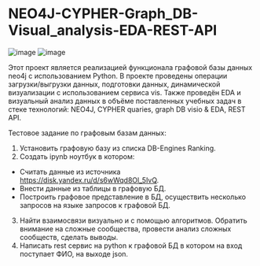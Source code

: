 # NEO4J-CYPHER-Graph_DB-Visual_analysis-EDA-REST-API
![image](https://user-images.githubusercontent.com/96602226/227826427-306b925f-9fcb-4e25-ac67-fe90c35bd872.png)
![image](https://user-images.githubusercontent.com/96602226/227827154-ec8eeefd-62f4-4feb-a4ba-1aedacd8be6d.png)

Этот проект является реализацией функционала графовой базы данных neo4j с использованием Python. В проекте проведены операции загрузки/выгрузки данных, подготовки данных, динамической визуализации с использованием сервиса vis. Также проведён EDA и визуальный анализ данных в объёме поставленных учебных задач в стеке технологий: 
NEO4J, CYPHER quaries, graph DB visio &amp; EDA, REST API.

Тестовое задание по графовым базам данных:

1. Установить графовую базу из списка DB-Engines Ranking.
2. Создать ipynb ноутбук в котором:
* Считать данные из источника https://disk.yandex.ru/d/s6wWqd8Ol_5IvQ.
* Внести данные из таблицы в графовую БД.
* Построить графовое представление в БД, осуществить несколько запросов на языке запросов к графовой БД.
3. Найти взаимосвязи визуально и с помощью алгоритмов. Обратить внимание на сложные сообщества, провести анализ сложных сообществ, сделать выводы.
4. Написать rest сервис на python к графовой БД в котором на вход поступает ФИО, на выходе json.
